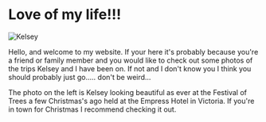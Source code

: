 # Love of my life!!!

![Kelsey](http://www.ryanderton.com/blog/photos/IMG_2914%20(Medium).JPG "Kelsey")

Hello, and welcome to my website.  If your here it's probably because you're a friend or family member and you would like to check out some photos of the trips Kelsey and I have been on.  If not and I don't know you I think you should probably just go.....  don't be weird...

The photo on the left is Kelsey looking beautiful as ever at the Festival of Trees a few Christmas's ago held at the Empress Hotel in Victoria.  If you're in town for Christmas I recommend checking it out.

